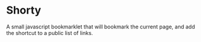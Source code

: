 # Shorty
A small javascript bookmarklet that will bookmark the current page, and add the shortcut to a public list of links.
